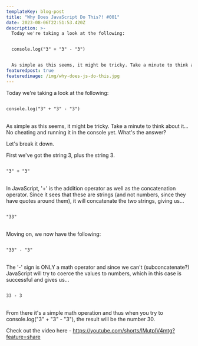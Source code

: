 ```yaml
---
templateKey: blog-post
title: "Why Does JavaScript Do This?! #001"
date: 2023-08-06T22:51:53.420Z
description: >-
  Today we're taking a look at the following:


  c﻿onsole.log("3" + "3" - "3")


  As simple as this seems, it might be tricky. Take a minute to think about it... No cheating and running it in the console yet. What's the answer?
featuredpost: true
featuredimage: /img/why-does-js-do-this.jpg
---
```

Today we're taking a look at the following:

<div class="code-block">
<code>
c﻿onsole.log("3" + "3" - "3")
</code>
</div>

\
As simple as this seems, it might be tricky. Take a minute to think about it... No cheating and running it in the console yet. What's the answer? 

L﻿et's break it down.

First we've got the string 3, plus the string 3.

<div class="code-block">
<code>
"3" + "3"
</code>
</div>

\
In JavaScript, '+' is the addition operator as well as the concatenation operator. Since it sees that these are strings (and not numbers, since they have quotes around them), it will concatenate the two strings, giving us...

<div class="code-block">
<code>
"33"
</code>
</div>

\
Moving on, we now have the following:

<div class="code-block">
<code>
"33" - "3" 
</code>
</div>

\
T﻿he '-' sign is ONLY a math operator and since we can't (subconcatenate?) JavaScript will try to coerce the values to numbers, which in this case is successful and gives us...

<div class="code-block">
<code>
33 - 3
</code>
</div>

\
F﻿rom there it's a simple math operation and thus when you try to console.log("3" + "3" - "3"), the result will be the number 30.

C﻿heck out the video here - https://youtube.com/shorts/lMutpIV4mtg?feature=share